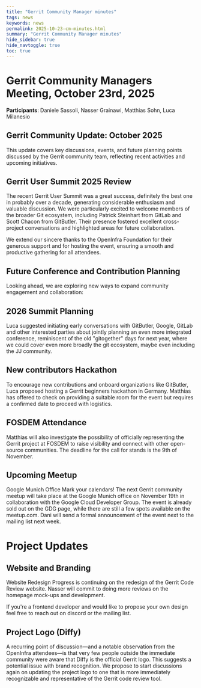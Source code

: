 ```yaml
---
title: "Gerrit Community Manager minutes"
tags: news
keywords: news
permalink: 2025-10-23-cm-minutes.html
summary: "Gerrit Community Manager minutes"
hide_sidebar: true
hide_navtoggle: true
toc: true
---
```


# Gerrit Community Managers Meeting, October 23rd, 2025

**Participants**: Daniele Sassoli, Nasser Grainawi, Matthias Sohn, Luca Milanesio

## Gerrit Community Update: October 2025
This update covers key discussions, events, and future planning points discussed
by the Gerrit community team, reflecting recent activities and upcoming
initiatives.

## Gerrit User Summit 2025 Review
The recent Gerrit User Summit was a great success, definitely the best one in
probably over a decade, generating considerable enthusiasm and valuable discussion. We were
particularly excited to welcome members of the broader Git ecosystem, including
Patrick Steinhart from GitLab and Scott Chacon from GitButler. Their presence
fostered excellent cross-project conversations and highlighted areas for future
collaboration.

We extend our sincere thanks to the OpenInfra Foundation for their generous
support and for hosting the event, ensuring a smooth and productive gathering
for all attendees.

## Future Conference and Contribution Planning
Looking ahead, we are exploring new ways to expand community engagement and collaboration:

## 2026 Summit Planning
Luca suggested initiating early conversations with
GitButler, Google, GitLab and other interested parties about jointly planning an
even more integrated conference, reminiscent of the old "gitogether" days for
next year, where we could cover even more broadly the git ecosystem, maybe even
including the JJ community.

## New contributors Hackathon
To encourage new contributions and onboard organizations like GitButler, Luca
proposed hosting a Gerrit beginners hackathon in Germany. Matthias has offered
to check on providing a suitable room for the event but requires a confirmed
date to proceed with logistics.

## FOSDEM Attendance
Matthias will also investigate the possibility of officially representing the
Gerrit project at FOSDEM to raise visibility and connect with other open-source
communities. The deadline for the call for stands is the 9th of November.

## Upcoming Meetup
Google Munich Office
Mark your calendars! The next Gerrit community meetup will take place at the
Google Munich office on November 19th in collaboration with the Google Cloud
Developer Group. The event is already sold out on the GDG page, while there are
still a few spots available on the meetup.com. Dani will send a formal
announcement of the event next to the mailing list next week.

# Project Updates

## Website and Branding
Website Redesign
Progress is continuing on the redesign of the Gerrit Code Review website. Nasser
will commit to doing more reviews on the homepage mock-ups and development.

If you're a frontend developer and would like to propose your own design feel
free to reach out on discord or the mailing list.

## Project Logo (Diffy)
A recurring point of discussion—and a notable observation from the OpenInfra
attendees—is that very few people outside the immediate community were aware
that Diffy is the official Gerrit logo. This suggests a potential issue with
brand recognition. We propose to start discussions again on updating the project
logo to one that is more immediately recognizable and representative of the
Gerrit code review tool.